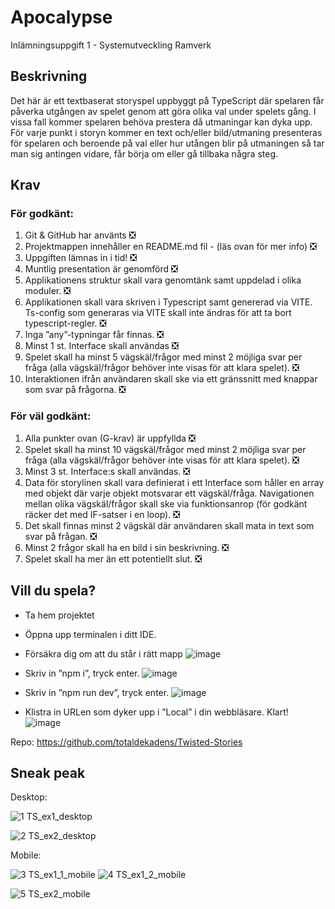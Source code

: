 # Apocalypse
Inlämningsuppgift 1 - Systemutveckling Ramverk

## Beskrivning
Det här är ett textbaserat storyspel uppbyggt på TypeScript där spelaren får påverka utgången av spelet genom att göra olika val under spelets gång. I vissa fall kommer spelaren behöva prestera då utmaningar kan dyka upp. För varje punkt i storyn kommer en text och/eller bild/utmaning presenteras för spelaren och beroende på val eller hur utången blir på utmaningen så tar man sig antingen vidare, får börja om eller gå tillbaka några steg. 
 
 
## Krav

### För godkänt:

1.  Git & GitHub har använts  ❎
2.  Projektmappen innehåller en README.md fil - (läs ovan för mer info) ❎
3.  Uppgiften lämnas in i tid! ❎
4.  Muntlig presentation är genomförd ❎
5.  Applikationens struktur skall vara genomtänk samt uppdelad i olika moduler. ❎
6.  Applikationen skall vara skriven i Typescript samt genererad via VITE. Ts-config som generaras via VITE skall inte ändras för att ta bort typescript-regler. ❎
7.  Inga ”any”-typningar får finnas. ❎
8.  Minst 1 st. Interface skall användas ❎
9.  Spelet skall ha minst 5 vägskäl/frågor med minst 2 möjliga svar per fråga (alla vägskäl/frågor behöver inte visas för att klara spelet). ❎
10. Interaktionen ifrån användaren skall ske via ett gränssnitt med knappar som svar på frågorna. ❎

### För väl godkänt: 
1.  Alla punkter ovan (G-krav) är uppfyllda ❎
2.  Spelet skall ha minst 10 vägskäl/frågor med minst 2 möjliga svar per fråga (alla vägskäl/frågor behöver inte visas för att klara spelet). ❎
3.  Minst 3 st. Interface:s skall användas. ❎
4.  Data för storylinen skall vara definierat i ett Interface som håller en array med objekt där varje objekt motsvarar ett vägskäl/fråga. Navigationen mellan olika vägskäl/frågor skall ske via funktionsanrop (för godkänt räcker det med IF-satser i en loop). ❎
5.  Det skall finnas minst 2 vägskäl där användaren skall mata in text som svar på frågan. ❎
6.  Minst 2 frågor skall ha en bild i sin beskrivning. ❎
7.  Spelet skall ha mer än ett potentiellt slut. ❎


## Vill du spela?
* Ta hem projektet
* Öppna upp terminalen i ditt IDE. 
* Försäkra dig om att du står i rätt mapp   ![image](https://user-images.githubusercontent.com/90898648/168991798-8a00b52f-5d71-481e-bd65-3d727ca0fdc0.png)

* Skriv in ”npm i”, tryck enter.  ![image](https://user-images.githubusercontent.com/90898648/168991833-a7e85a8a-96ca-4533-b057-ca83cf5cca05.png)

* Skriv in ”npm run dev”, tryck enter.  ![image](https://user-images.githubusercontent.com/90898648/168991862-6872e2f0-afa5-4d47-9a26-d8c54b9b8f19.png)

* Klistra in URLen som dyker upp i ”Local” i din webbläsare. Klart! 
![image](https://user-images.githubusercontent.com/90898648/168991893-b83ae1d3-2e09-4b39-8b51-6de839908c10.png)

 

Repo: https://github.com/totaldekadens/Twisted-Stories

## Sneak peak

Desktop:

![1  TS_ex1_desktop](https://user-images.githubusercontent.com/90898648/178013744-26a1b52f-9733-42e5-84c0-3f31ce91f773.JPG)


![2  TS_ex2_desktop](https://user-images.githubusercontent.com/90898648/178013876-913eaaf5-f1e1-433e-88a5-4b2ed613f422.JPG)


Mobile: 

![3  TS_ex1_1_mobile](https://user-images.githubusercontent.com/90898648/178013919-09a376fb-a72c-441e-915f-43b1889924b5.JPG)
![4  TS_ex1_2_mobile](https://user-images.githubusercontent.com/90898648/178013923-bb3f13d1-d45c-4b3c-a9f5-84441c505f66.JPG)


![5  TS_ex2_mobile](https://user-images.githubusercontent.com/90898648/178013933-2880a00e-7598-4383-9fae-aa3033c44e1d.JPG)




